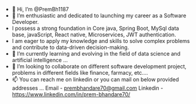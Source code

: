 - 👋 Hi, I’m @PremBh1187
- 👀 I’m enthusiastic and dedicated to launching my career as a Software Developer.
- I possess a strong foundation in Core java, Spring Boot, MySql data base, javaScript, React native, Microservices, JWT authentication.
- I am eager to apply my knowledge and skills to solve complex problems and contribute to data-driven decision-making. 
- 🌱 I’m currently learning and evolving in the field of data science and artificial intelligence ...
- 💞️ I’m looking to collaborate on different software development project, problems in different fields like finance, farmacy, etc....
- 📫 You can reach me on linkedin or you can mail on below provided addresses  ...
Email - prembhandare70@gmail.com
Linkedin - https://www.linkedin.com/in/prem-bhandare70/
<!---
PremBh1187/PremBh1187 is a ✨ special ✨ repository because its `README.md` (this file) appears on your GitHub profile.
You can click the Preview link to take a look at your changes.
--->
